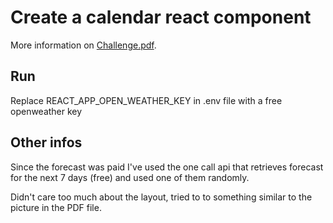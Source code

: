 # Create a calendar react component

More information on [Challenge.pdf](https://raw.githubusercontent.com/fabiohvp/entrevista-jobsity/main/docs/challenge.pdf).

## Run

Replace REACT_APP_OPEN_WEATHER_KEY in .env file with a free openweather key

## Other infos

Since the forecast was paid I've used the one call api that retrieves forecast for the next 7 days (free) and used one of them randomly.

Didn't care too much about the layout, tried to to something similar to the picture in the PDF file.
